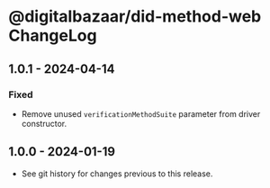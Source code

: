 # @digitalbazaar/did-method-web ChangeLog

## 1.0.1 - 2024-04-14

### Fixed
- Remove unused `verificationMethodSuite` parameter from driver constructor.

## 1.0.0 - 2024-01-19

- See git history for changes previous to this release.
